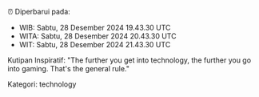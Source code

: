 ⏰ Diperbarui pada:
- WIB: Sabtu, 28 Desember 2024 19.43.30 UTC
- WITA: Sabtu, 28 Desember 2024 20.43.30 UTC
- WIT: Sabtu, 28 Desember 2024 21.43.30 UTC

Kutipan Inspiratif:
"The further you get into technology, the further you go into gaming. That's the general rule."


Kategori: technology

